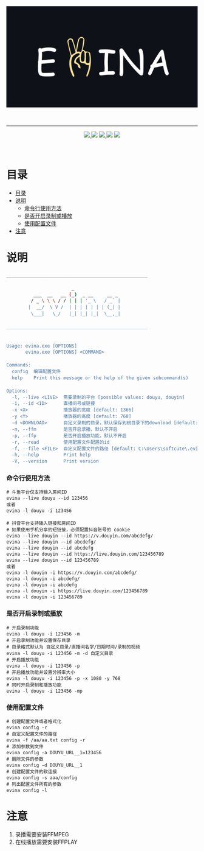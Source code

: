 
<div style="width: 100%;height: 300px;">
    <img src="./.github/image.jpg" style="width: 100%;object-fit:cover">
</div>


<div align="center">
    <hr/>
    <a href="https://github.com/soft-cute/test">
        <img src="https://img.shields.io/badge/github-soft--cute%2Ftest-1707320?logo=github">
    </a>
    <img src="https://img.shields.io/github/last-commit/soft-cute/test/master?logo=github">
    <a href="https://github.com/soft-cute/test/releases">
        <img src="https://img.shields.io/github/v/release/soft-cute/test?logo=github">
    </a>
    <img src="https://img.shields.io/github/release-date/soft-cute/test">
    <img src="https://img.shields.io/github/license/soft-cute/test">
</div><br><br>

# 目录
- [目录](#目录)
- [说明](#说明)
    - [命令行使用方法](#命令行使用方法)
    - [是否开启录制或播放](#是否开启录制或播放)
    - [使用配置文件](#使用配置文件)
- [注意](#注意)

# 说明

```bash
____________________________________________________

                        _
          ___  __   __ (_)  _ __     __ _
         / _ \ \ \ / / | | | '_ \   / _` |
        |  __/  \ V /  | | | | | | | (_| |
         \___|   \_/   |_| |_| |_|  \__,_|

____________________________________________________


Usage: evina.exe [OPTIONS]
       evina.exe [OPTIONS] <COMMAND>

Commands:
  config  编辑配置文件
  help    Print this message or the help of the given subcommand(s)

Options:
  -l, --live <LIVE>  需要录制的平台 [possible values: douyu, douyin]
  -i, --id <ID>      直播间号或链接
  -x <X>             播放器的宽度 [default: 1366]
  -y <Y>             播放器的高度 [default: 768]
  -d <DOWNLOAD>      自定义录制的目录，默认保存到根目录下的download [default: /download]
  -m, --ffm          是否开启录播，默认不开启
  -p, --ffp          是否开启播放功能，默认不开启
  -r, --read         使用配置文件配置的id
  -f, --file <FILE>  自定义配置文件的路径 [default: C:\Users\softcute\.evina\config]
  -h, --help         Print help
  -V, --version      Print version

```



### 命令行使用方法
```shell
# 斗鱼平台仅支持输入房间ID
evina --live douyu --id 123456
或者
evina -l douyu -i 123456

# 抖音平台支持输入链接和房间ID
# 如果使用手机分享的短链接，必须配置抖音账号的 cookie
evina --live douyin --id https://v.douyin.com/abcdefg/
evina --live douyin --id abcdefg/
evina --live douyin --id abcdefg
evina --live douyin --id https://live.douyin.com/123456789
evina --live douyin --id 123456789
或者
evina -l douyin -i https://v.douyin.com/abcdefg/
evina -l douyin -i abcdefg/
evina -l douyin -i abcdefg
evina -l douyin -i https://live.douyin.com/123456789
evina -l douyin -i 123456789
```
### 是否开启录制或播放
```shell
# 开启录制功能
evina -l douyu -i 123456 -m
# 开启录制功能并设置保存目录
# 目录格式默认为 自定义目录/直播间名字/日期时间/录制的视频
evina -l douyu -i 123456 -m -d 自定义目录
# 开启播放功能
evina -l douyu -i 123456 -p
# 开启播放功能并设置分辨率大小
evina -l douyu -i 123456 -p -x 1080 -y 768
# 同时开启录制和播放功能
evina -l douyu -i 123456 -mp
```
### 使用配置文件
```shell
# 创建配置文件或者格式化
evina config -r
# 自定义配置文件的路径
evina -f /aa/aa.txt config -r
# 添加参数到文件
evina config -a DOUYU_URL__1=123456
# 删除文件的参数
evina config -d DOUYU_URL__1
# 创建配置文件的软连接
evina config -s aaa/config
# 列出配置文件所有的参数
evina config -l
```

# 注意
 1. 录播需要安装FFMPEG
 2. 在线播放需要安装FFPLAY


